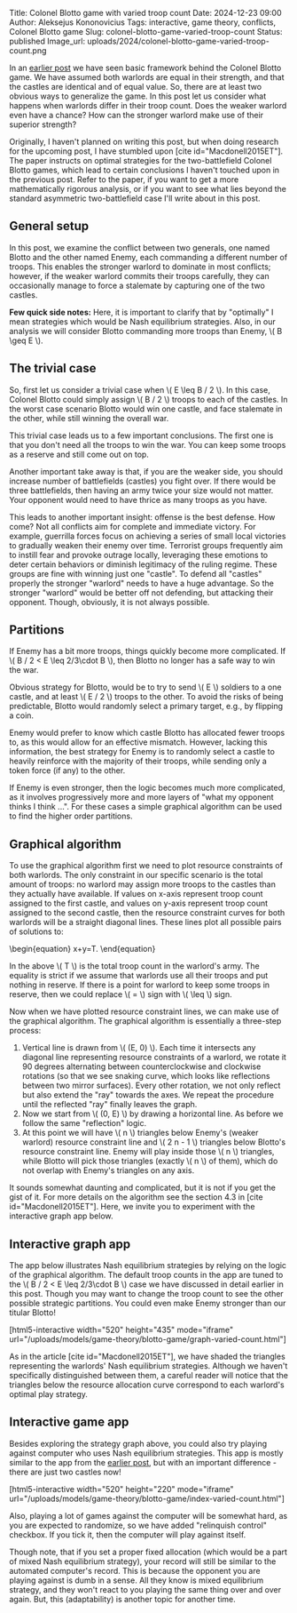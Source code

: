 Title: Colonel Blotto game with varied troop count
Date: 2024-12-23 09:00
Author: Aleksejus Kononovicius
Tags: interactive, game theory, conflicts, Colonel Blotto game
Slug: colonel-blotto-game-varied-troop-count
Status: published
Image_url: uploads/2024/colonel-blotto-game-varied-troop-count.png

In an [earlier post]({filename}/articles/2024/colonel-blotto-game.md) we
have seen basic framework behind the Colonel Blotto game. We have assumed
both warlords are equal in their strength, and that the castles are
identical and of equal value. So, there are at least two obvious ways to
generalize the game. In this post let us consider what happens when warlords
differ in their troop count. Does the weaker warlord even have a chance? How
can the stronger warlord make use of their superior strength?
<!--more-->

Originally, I haven't planned on writing this post, but when doing research
for the upcoming post, I have stumbled upon [cite id="Macdonell2015ET"]. The
paper instructs on optimal strategies for the two-battlefield Colonel Blotto
games, which lead to certain conclusions I haven't touched upon in the
previous post. Refer to the paper, if you want to get a more mathematically
rigorous analysis, or if you want to see what lies beyond the standard
asymmetric two-battlefield case I'll write about in this post.

## General setup

In this post, we examine the conflict between two generals, one named Blotto
and the other named Enemy, each commanding a different number of troops.
This enables the stronger warlord to dominate in most conflicts; however, if
the weaker warlord commits their troops carefully, they can occasionally
manage to force a stalemate by capturing one of the two castles.

**Few quick side notes:** Here, it is important to clarify that by
"optimally" I mean strategies which would be Nash equilibrium strategies.
Also, in our analysis we will consider Blotto commanding more troops than
Enemy, \\\( B \geq E \\\).

## The trivial case

So, first let us consider a trivial case when \\\( E \leq B / 2 \\\). In
this case, Colonel Blotto could simply assign \\\( B / 2 \\\) troops to each
of the castles. In the worst case scenario Blotto would win one castle, and
face stalemate in the other, while still winning the overall war.

This trivial case leads us to a few important conclusions. The first one is
that you don't need all the troops to win the war. You can keep some troops
as a reserve and still come out on top.

Another important take away is that, if you are the weaker side, you should
increase number of battlefields (castles) you fight over. If there would be
three battlefields, then having an army twice your size would not matter.
Your opponent would need to have thrice as many troops as you have. 

This leads to another important insight: offense is the best defense. How
come? Not all conflicts aim for complete and immediate victory. For example,
guerrilla forces focus on achieving a series of small local victories to
gradually weaken their enemy over time. Terrorist groups frequently aim to
instill fear and provoke outrage locally, leveraging these emotions to deter
certain behaviors or diminish legitimacy of the ruling regime. These groups
are fine with winning just one "castle". To defend all "castles" properly
the stronger "warlord" needs to have a huge advantage. So the stronger
"warlord" would be better off not defending, but attacking their opponent.
Though, obviously, it is not always possible.

## Partitions

If Enemy has a bit more troops, things quickly become more complicated. If
\\\( B / 2 < E \leq 2/3\cdot B \\\), then Blotto no longer has a safe way to
win the war.

Obvious strategy for Blotto, would be to try to send \\\( E \\\) soldiers to
a one castle, and at least \\\( E / 2 \\\) troops to the other. To avoid the
risks of being predictable, Blotto would randomly select a primary target,
e.g., by flipping a coin.

Enemy would prefer to know which castle Blotto has allocated fewer troops
to, as this would allow for an effective mismatch. However, lacking this
information, the best strategy for Enemy is to randomly select a castle to
heavily reinforce with the majority of their troops, while sending only a
token force (if any) to the other.

If Enemy is even stronger, then the logic becomes much more complicated, as
it involves progressively more and more layers of "what my opponent thinks I
think ...". For these cases a simple graphical algorithm can be used to find
the higher order partitions.

## Graphical algorithm

To use the graphical algorithm first we need to plot resource constraints of
both warlords. The only constraint in our specific scenario is the total
amount of troops: no warlord may assign more troops to the castles than they
actually have available. If values on x-axis represent troop count assigned
to the first castle, and values on y-axis represent troop count assigned to
the second castle, then the resource constraint curves for both warlords
will be a straight diagonal lines. These lines plot all possible pairs of
solutions to:

\begin{equation}
x+y=T.
\end{equation}

In the above \\\( T \\\) is the total troop count in the warlord's army. The
equality is strict if we assume that warlords use all their troops and put
nothing in reserve. If there is a point for warlord to keep some troops in
reserve, then we could replace \\\( = \\\) sign with \\\( \leq \\\) sign.

Now when we have plotted resource constraint lines, we can make use of the
graphical algorithm. The graphical algorithm is essentially a three-step
process:

1. Vertical line is drawn from \\\( (E, 0) \\\). Each time it intersects any
   diagonal line representing resource constraints of a warlord, we rotate
   it 90 degrees alternating between counterclockwise and clockwise
   rotations (so that we see snaking curve, which looks like reflections
   between two mirror surfaces). Every other rotation, we not only reflect
   but also extend the "ray" towards the axes. We repeat the procedure until
   the reflected "ray" finally leaves the graph.
2. Now we start from \\\( (0, E) \\\) by drawing a horizontal line. As
   before we follow the same "reflection" logic.
3. At this point we will have \\\( n \\\) triangles below Enemy's (weaker
   warlord) resource constraint line and \\\( 2 n - 1 \\\) triangles below
   Blotto's resource constraint line. Enemy will play inside those \\\( n
   \\\) triangles, while Blotto will pick those triangles (exactly \\\( n
   \\\) of them), which do not overlap with Enemy's triangles on any axis.

It sounds somewhat daunting and complicated, but it is not if you get the
gist of it. For more details on the algorithm  see the section 4.3 in [cite
id="Macdonell2015ET"]. Here, we invite you to experiment with the
interactive graph app below. 

## Interactive graph app

The app below illustrates Nash equilibrium strategies by relying on the
logic of the graphical algorithm. The default troop counts in the app are
tuned to the \\\( B / 2 < E \leq 2/3\cdot B \\\) case we have discussed in
detail earlier in this post. Though you may want to change the troop count
to see the other possible strategic partitions. You could even make Enemy
stronger than our titular Blotto!

[html5-interactive width="520" height="435" mode="iframe"
url="/uploads/models/game-theory/blotto-game/graph-varied-count.html"]

As in the article [cite id="Macdonell2015ET"], we have shaded the triangles
representing the warlords' Nash equilibrium strategies. Although we haven't
specifically distinguished between them, a careful reader will notice that
the triangles below the resource allocation curve correspond to each
warlord's optimal play strategy.

## Interactive game app

Besides exploring the strategy graph above, you could also try playing
against computer who uses Nash equilibrium strategies. This app is mostly
similar to the app from the [earlier
post]({filename}/articles/2024/colonel-blotto-game.md), but with an
important difference - there are just two castles now!

[html5-interactive width="520" height="220" mode="iframe"
url="/uploads/models/game-theory/blotto-game/index-varied-count.html"]

Also, playing a lot of games against the computer will be somewhat hard, as
you are expected to randomize, so we have added "relinquish control"
checkbox. If you tick it, then the computer will play against itself.

Though note, that if you set a proper fixed allocation (which would be a
part of mixed Nash equilibrium strategy), your record will still be similar
to the automated computer's record. This is because the opponent you are
playing against is dumb in a sense. All they know is mixed equilibrium
strategy, and they won't react to you playing the same thing over and over
again. But, this (adaptability) is another topic for another time.
